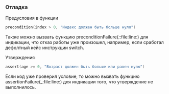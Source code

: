 ### Отладка

Предусловия в функции

```swift
precondition(index > 0, "Индекс должен быть больше нуля")
```

Также можно вызвать функцию preconditionFailure(_:_:file:line:) для индикации, что отказ работы уже произошел, например, если сработал дефолтный кейс инструкции switch.

Утверждения

```swift
assert(age >= 0, "Возраст должен быть больше или равен нулю")
```

Если код уже проверил условие, то можно вызвать функцию assertionFailure(_:file:line:) для индикации того, что утверждение не выполнилось.


